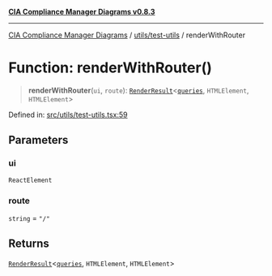 [**CIA Compliance Manager Diagrams v0.8.3**](../../../README.md)

***

[CIA Compliance Manager Diagrams](../../../modules.md) / [utils/test-utils](../README.md) / renderWithRouter

# Function: renderWithRouter()

> **renderWithRouter**(`ui`, `route`): [`RenderResult`](../type-aliases/RenderResult.md)\<[`queries`](../namespaces/queries/README.md), `HTMLElement`, `HTMLElement`\>

Defined in: [src/utils/test-utils.tsx:59](https://github.com/Hack23/cia-compliance-manager/blob/368d5a1330a94df78d48c65d28962bd0f7cab363/src/utils/test-utils.tsx#L59)

## Parameters

### ui

`ReactElement`

### route

`string` = `"/"`

## Returns

[`RenderResult`](../type-aliases/RenderResult.md)\<[`queries`](../namespaces/queries/README.md), `HTMLElement`, `HTMLElement`\>
